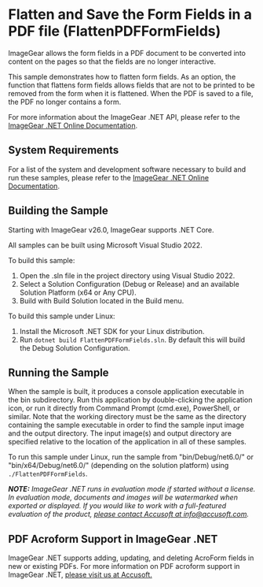 # Flatten and Save the Form Fields in a PDF file (FlattenPDFFormFields)

ImageGear allows the form fields in a PDF document to be converted into content on the pages so that the fields are no longer interactive.

This sample demonstrates how to flatten form fields. As an option, the function that flattens form fields allows fields that are not to be printed to be removed from the form when it is flattened. When the PDF is saved to a file, the PDF no longer contains a form.

For more information about the ImageGear .NET API, please refer to the [ImageGear .NET Online Documentation](https://help.accusoft.com/ImageGear/latest/webframe.html).

## System Requirements

For a list of the system and development software necessary to build and run these samples, please refer to the [ImageGear .NET Online Documentation](https://help.accusoft.com/ImageGear/latest/webframe.html#system-requirements.html).

## Building the Sample

Starting with ImageGear v26.0, ImageGear supports .NET Core.

All samples can be built using Microsoft Visual Studio 2022.

To build this sample:

1. Open the .sln file in the project directory using Visual Studio 2022.
2. Select a Solution Configuration (Debug or Release) and an available Solution Platform (x64 or Any CPU).
3. Build with Build Solution located in the Build menu.

To build this sample under Linux:

1. Install the Microsoft .NET SDK for your Linux distribution.
2. Run `dotnet build FlattenPDFFormFields.sln`. By default this will build the Debug Solution Configuration.

## Running the Sample

When the sample is built, it produces a console application executable in the bin subdirectory. Run this application by double-clicking the application icon, or run it directly from Command Prompt (cmd.exe), PowerShell, or similar. Note that the working directory must be the same as the directory containing the sample executable in order to find the sample input image and the output directory. The input image(s) and output directory are specified relative to the location of the application in all of these samples.

To run this sample under Linux, run the sample from "bin/Debug/net6.0/" or "bin/x64/Debug/net6.0/" (depending on the solution platform) using `./FlattenPDFFormFields`.

_**NOTE:** ImageGear .NET runs in evaluation mode if started without a license. In evaluation mode, documents and images will be watermarked when exported or displayed. If you would like to work with a full-featured evaluation of the product, [please contact Accusoft at info@accusoft.com](mailto:info@accusoft.com)._

## PDF Acroform Support in ImageGear .NET

ImageGear .NET supports adding, updating, and deleting AcroForm fields in new or existing PDFs. For more information on PDF acroform support in ImageGear .NET, [please visit us at Accusoft.](https://www.accusoft.com/products/imagegear-collection/imagegear-dot-net/)
